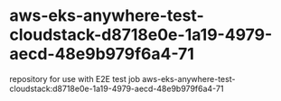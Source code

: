 # aws-eks-anywhere-test-cloudstack-d8718e0e-1a19-4979-aecd-48e9b979f6a4-71
repository for use with E2E test job aws-eks-anywhere-test-cloudstack:d8718e0e-1a19-4979-aecd-48e9b979f6a4-71
